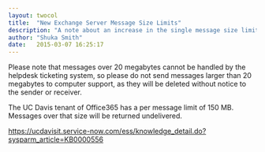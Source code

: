 ```yaml
---
layout: twocol
title:  "New Exchange Server Message Size Limits"
description: "A note about an increase in the single message size limit on our email servers."
author: "Shuka Smith"
date:   2015-03-07 16:25:17
---
```

<div class="alert">
	<p>
		Please note that messages over 20 megabytes cannot be handled by the helpdesk ticketing system, so please do not send messages larger than 20 megabytes to computer support, as they will be deleted without notice to the sender or receiver.
	</p>
</div>
<p>The UC Davis tenant of Office365 has a per message limit of 150 MB. Messages over that size will be returned undelivered.</p>
<p><a href="https://ucdavisit.service-now.com/ess/knowledge_detail.do?sysparm_article=KB0000556" target="_self" title="">https://ucdavisit.service-now.com/ess/knowledge_detail.do?sysparm_article=KB0000556</a></p>
